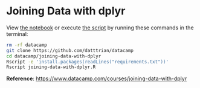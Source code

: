 # Joining Data with dplyr

View [the notebook](joining-data-with-dplyr.ipynb) or execute [the script](joining-data-with-dplyr.R) by running these commands in the terminal:

``` bash
rm -rf datacamp
git clone https://github.com/datttrian/datacamp
cd datacamp/joining-data-with-dplyr
Rscript -e 'install.packages(readLines("requirements.txt"))'
Rscript joining-data-with-dplyr.R
```

**Reference**: https://www.datacamp.com/courses/joining-data-with-dplyr
